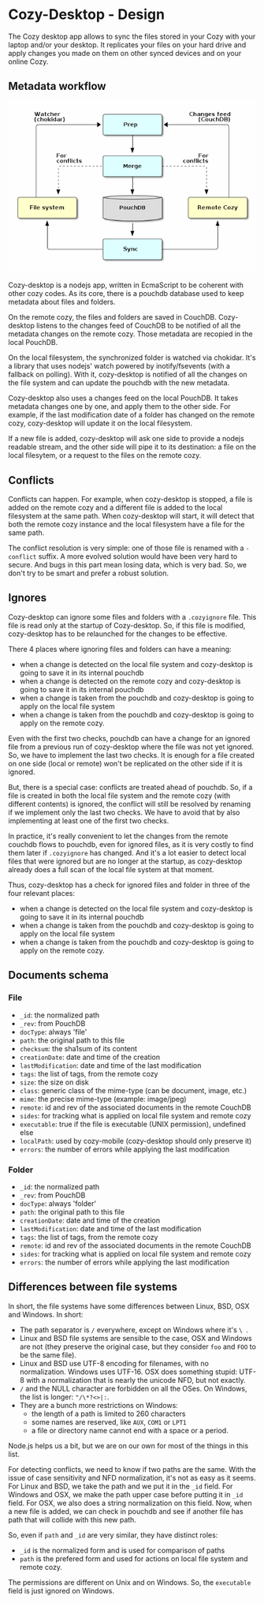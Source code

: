 Cozy-Desktop - Design
=====================

The Cozy desktop app allows to sync the files stored in your Cozy with your
laptop and/or your desktop. It replicates your files on your hard drive and
apply changes you made on them on other synced devices and on your online Cozy.


Metadata workflow
-----------------

![Metadata workflow][0]

Cozy-desktop is a nodejs app, written in EcmaScript to be coherent with
other cozy codes. As its core, there is a pouchdb database used to keep
metadata about files and folders.

On the remote cozy, the files and folders are saved in CouchDB. Cozy-desktop
listens to the changes feed of CouchDB to be notified of all the metadata
changes on the remote cozy. Those metadata are recopied in the local PouchDB.

On the local filesystem, the synchronized folder is watched via chokidar. It's
a library that uses nodejs' watch powered by inotify/fsevents (with a fallback
on polling). With it, cozy-desktop is notified of all the changes on the file
system and can update the pouchdb with the new metadata.

Cozy-desktop also uses a changes feed on the local PouchDB. It takes metadata
changes one by one, and apply them to the other side. For example, if the last
modification date of a folder has changed on the remote cozy, cozy-desktop
will update it on the local filesystem.

If a new file is added, cozy-desktop will ask one side to provide a nodejs
readable stream, and the other side will pipe it to its destination: a file on
the local filesytem, or a request to the files on the remote cozy.


Conflicts
---------

Conflicts can happen. For example, when cozy-desktop is stopped, a file is
added on the remote cozy and a different file is added to the local filesystem
at the same path. When cozy-desktop will start, it will detect that both the
remote cozy instance and the local filesystem have a file for the same path.

The conflict resolution is very simple: one of those file is renamed with a
`-conflict` suffix. A more evolved solution would have been very hard to
secure. And bugs in this part mean losing data, which is very bad. So, we
don't try to be smart and prefer a robust solution.


Ignores
-------

Cozy-desktop can ignore some files and folders with a `.cozyignore` file. This
file is read only at the startup of Cozy-desktop. So, if this file is
modified, cozy-desktop has to be relaunched for the changes to be effective.

There 4 places where ignoring files and folders can have a meaning:

- when a change is detected on the local file system and cozy-desktop is going
  to save it in its internal pouchdb
- when a change is detected on the remote cozy and cozy-desktop is going to
  save it in its internal pouchdb
- when a change is taken from the pouchdb and cozy-desktop is going to apply
  on the local file system
- when a change is taken from the pouchdb and cozy-desktop is going to apply
  on the remote cozy.

Even with the first two checks, pouchdb can have a change for an ignored file
from a previous run of cozy-desktop where the file was not yet ignored. So, we
have to implement the last two checks. It is enough for a file created on one
side (local or remote) won't be replicated on the other side if it is ignored.

But, there is a special case: conflicts are treated ahead of pouchdb. So, if a
file is created in both the local file system and the remote cozy (with
different contents) is ignored, the conflict will still be resolved by
renaming if we implement only the last two checks. We have to avoid that by
also implementing at least one of the first two checks.

In practice, it's really convenient to let the changes from the remote couchdb
flows to pouchdb, even for ignored files, as it is very costly to find them
later if `.cozyignore` has changed. And it's a lot easier to detect local
files that were ignored but are no longer at the startup, as cozy-desktop
already does a full scan of the local file system at that moment.

Thus, cozy-desktop has a check for ignored files and folder in three of the
four relevant places:

- when a change is detected on the local file system and cozy-desktop is going
  to save it in its internal pouchdb
- when a change is taken from the pouchdb and cozy-desktop is going to apply
  on the local file system
- when a change is taken from the pouchdb and cozy-desktop is going to apply
  on the remote cozy.


Documents schema
----------------

### File

- `_id`: the normalized path
- `_rev`: from PouchDB
- `docType`: always 'file'
- `path`: the original path to this file
- `checksum`: the sha1sum of its content
- `creationDate`: date and time of the creation
- `lastModification`: date and time of the last modification
- `tags`: the list of tags, from the remote cozy
- `size`: the size on disk
- `class`: generic class of the mime-type (can be document, image, etc.)
- `mime`: the precise mime-type (example: image/jpeg)
- `remote`: id and rev of the associated documents in the remote CouchDB
- `sides`: for tracking what is applied on local file system and remote cozy
- `executable`: true if the file is executable (UNIX permission), undefined else
- `localPath`: used by cozy-mobile (cozy-desktop should only preserve it)
- `errors`: the number of errors while applying the last modification

### Folder

- `_id`: the normalized path
- `_rev`: from PouchDB
- `docType`: always 'folder'
- `path`: the original path to this file
- `creationDate`: date and time of the creation
- `lastModification`: date and time of the last modification
- `tags`: the list of tags, from the remote cozy
- `remote`: id and rev of the associated documents in the remote CouchDB
- `sides`: for tracking what is applied on local file system and remote cozy
- `errors`: the number of errors while applying the last modification


Differences between file systems
--------------------------------

In short, the file systems have some differences between Linux, BSD, OSX and
Windows. In short:

- The path separator is `/` everywhere, except on Windows where it's `\ `.
- Linux and BSD file systems are sensible to the case, OSX and Windows are not
  (they preserve the original case, but they consider `foo` and `FOO` to be
  the same file).
- Linux and BSD use UTF-8 encoding for filenames, with no normalization.
  Windows uses UTF-16. OSX does something stupid: UTF-8 with a normalization
  that is nearly the unicode NFD, but not exactly.
- `/` and the NULL character are forbidden on all the OSes. On Windows, the
  list is longer: `"/\*?<>|:`.
- They are a bunch more restrictions on Windows:
  - the length of a path is limited to 260 characters
  - some names are reserved, like `AUX`, `COM1` or `LPT1`
  - a file or directory name cannot end with a space or a period.

Node.js helps us a bit, but we are on our own for most of the things in this
list.

For detecting conflicts, we need to know if two paths are the same. With the
issue of case sensitivity and NFD normalization, it's not as easy as it seems.
For Linux and BSD, we take the path and we put it in the `_id` field. For
Windows and OSX, we make the path upper case before putting it in `_id` field.
For OSX, we also does a string normalization on this field. Now, when a new
file is added, we can check in pouchdb and see if another file has path that
will collide with this new path.

So, even if `path` and `_id` are very similar, they have distinct roles:

- `_id` is the normalized form and is used for comparison of paths
- `path` is the prefered form and used for actions on local file system and
  remote cozy.

The permissions are different on Unix and on Windows. So, the `executable`
field is just ignored on Windows.


[0]:  workflow.png
